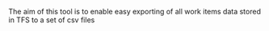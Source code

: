 The aim of this tool is to enable easy exporting of all work items data stored in TFS to a set of csv files